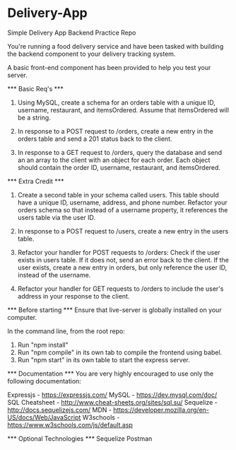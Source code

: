 # Delivery-App
Simple Delivery App Backend Practice Repo

You're running a food delivery service and have been tasked with building the backend component to your delivery tracking system.

A basic front-end component has been provided to help you test your server.

*** Basic Req's ***

1. Using MySQL, create a schema for an orders table with a unique ID, username, restaurant, and itemsOrdered. Assume that itemsOrdered will be a string.

2. In response to a POST request to /orders, create a new entry in the orders table and send a 201 status back to the client.

3. In response to a GET request to /orders, query the database and send an an array to the client with an object for each order. Each object should contain the order ID, username, restaurant, and itemsOrdered.

*** Extra Credit ***

1. Create a second table in your schema called users. This table should have a unique ID, username, address, and phone number. Refactor your orders schema so that instead of a username property, it references the users table via the user ID.

2. In response to a POST request to /users, create a new entry in the users table.

3. Refactor your handler for POST requests to /orders: Check if the user exists in users table. If it does not, send an error back to the client. If the user exists, create a new entry in orders, but only reference the user ID, instead of the username.

4. Refactor your handler for GET requests to /orders to include the user's address in your response to the client.

*** Before starting ***
Ensure that live-server is globally installed on your computer.

In the command line, from the root repo:
1. Run "npm install"
2. Run "npm compile" in its own tab to compile the frontend using babel.
3. Run "npm start" in its own table to start the express server.

*** Documentation ***
You are very highly encouraged to use only the following documentation:

Expressjs - https://expressjs.com/
MySQL - https://dev.mysql.com/doc/
SQL Cheatsheet - http://www.cheat-sheets.org/sites/sql.su/
Sequelize - http://docs.sequelizejs.com/
MDN - https://developer.mozilla.org/en-US/docs/Web/JavaScript
W3schools - https://www.w3schools.com/js/default.asp

*** Optional Technologies ***
Sequelize
Postman


